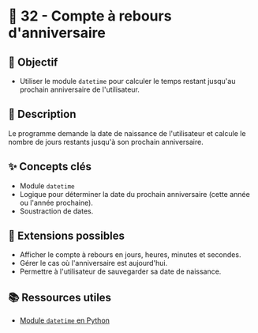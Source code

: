 # 🎂 32 - Compte à rebours d'anniversaire

## 🎯 Objectif

- Utiliser le module `datetime` pour calculer le temps restant jusqu'au prochain anniversaire de l'utilisateur.

## 📝 Description

Le programme demande la date de naissance de l'utilisateur et calcule le nombre de jours restants jusqu'à son prochain anniversaire.

## ✨ Concepts clés

- Module `datetime`
- Logique pour déterminer la date du prochain anniversaire (cette année ou l'année prochaine).
- Soustraction de dates.

## 🚀 Extensions possibles

- Afficher le compte à rebours en jours, heures, minutes et secondes.
- Gérer le cas où l'anniversaire est aujourd'hui.
- Permettre à l'utilisateur de sauvegarder sa date de naissance.

## 📚 Ressources utiles

- [Module `datetime` en Python](https://docs.python.org/3/library/datetime.html)
